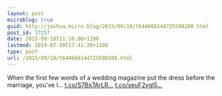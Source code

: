 ```yaml
---
layout: post
microblog: true
guid: http://joshua.micro.blog/2015/09/18/t644666144725598208.html
post_id: 37157
date: 2015-09-18T11:16:00+1100
lastmod: 2019-07-30T17:41:28+1100
type: post
url: /2015/09/18/t644666144725598208.html
---
```

When the first few words of a wedding magazine put the dress before the marriage, you've l… [t.co/S7Bx7ArLR...](http://t.co/S7Bx7ArLRc) [t.co/seuF2vgl5...](http://t.co/seuF2vgl5n)
